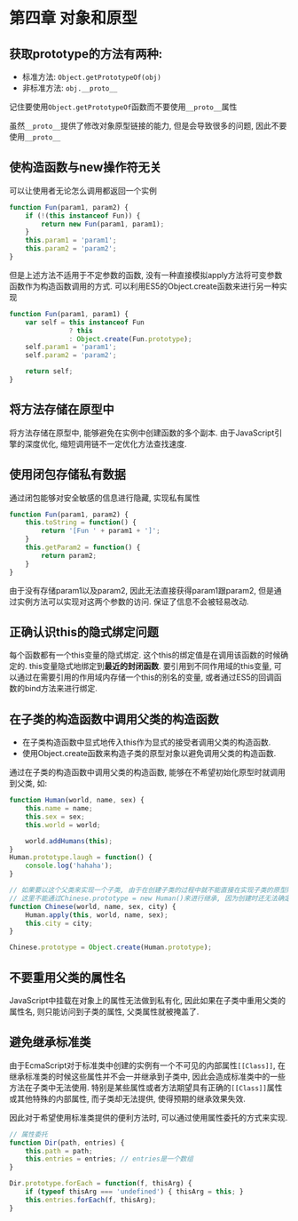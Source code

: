 # 第四章 对象和原型

## 获取prototype的方法有两种:

- 标准方法: `Object.getPrototypeOf(obj)`
- 非标准方法: `obj.__proto__`

记住要使用`Object.getPrototypeOf`函数而不要使用`__proto__`属性

虽然`__proto__`提供了修改对象原型链接的能力, 但是会导致很多的问题, 因此不要使用`__proto__`

## 使构造函数与new操作符无关

可以让使用者无论怎么调用都返回一个实例

```javascript
function Fun(param1, param2) {
    if (!(this instanceof Fun)) {
        return new Fun(param1, param1);
    }
    this.param1 = 'param1';
    this.param2 = 'param2';
}
```

但是上述方法不适用于不定参数的函数, 没有一种直接模拟apply方法将可变参数函数作为构造函数调用的方式. 可以利用ES5的Object.create函数来进行另一种实现

```javascript
function Fun(param1, param1) {
    var self = this instanceof Fun
               ? this
               : Object.create(Fun.prototype);
    self.param1 = 'param1';
    self.param2 = 'param2';

    return self;
}
```

## 将方法存储在原型中

将方法存储在原型中, 能够避免在实例中创建函数的多个副本. 由于JavaScript引擎的深度优化, 缩短调用链不一定优化方法查找速度.

## 使用闭包存储私有数据

通过闭包能够对安全敏感的信息进行隐藏, 实现私有属性

```javascript
function Fun(param1, param2) {
    this.toString = function() {
        return '[Fun ' + param1 + ']';
    }
    this.getParam2 = function() {
        return param2;
    }
}
```

由于没有存储param1以及param2, 因此无法直接获得param1跟param2, 但是通过实例方法可以实现对这两个参数的访问. 保证了信息不会被轻易改动.

## 正确认识this的隐式绑定问题

每个函数都有一个this变量的隐式绑定. 这个this的绑定值是在调用该函数的时候确定的. this变量隐式地绑定到**最近的封闭函数**. 要引用到不同作用域的this变量, 可以通过在需要引用的作用域内存储一个this的别名的变量, 或者通过ES5的回调函数的bind方法来进行绑定.

## 在子类的构造函数中调用父类的构造函数

- 在子类构造函数中显式地传入this作为显式的接受者调用父类的构造函数.
- 使用Object.create函数来构造子类的原型对象以避免调用父类的构造函数.

通过在子类的构造函数中调用父类的构造函数, 能够在不希望初始化原型时就调用到父类, 如:

```javascript
function Human(world, name, sex) {
    this.name = name;
    this.sex = sex;
    this.world = world;

    world.addHumans(this);
}
Human.prototype.laugh = function() {
    console.log('hahaha');
}

// 如果要以这个父类来实现一个子类, 由于在创建子类的过程中就不能直接在实现子类的原型阶段就调用父类
// 这里不能通过Chinese.prototype = new Human()来进行继承, 因为创建时还无法确定world, name, sex等信息. 这些信息也不适合放在原型上.
function Chinese(world, name, sex, city) {
    Human.apply(this, world, name, sex);
    this.city = city;
}

Chinese.prototype = Object.create(Human.prototype);
```

## 不要重用父类的属性名

JavaScript中挂载在对象上的属性无法做到私有化, 因此如果在子类中重用父类的属性名, 则只能访问到子类的属性, 父类属性就被掩盖了.

## 避免继承标准类

由于EcmaScript对于标准类中创建的实例有一个不可见的内部属性`[[Class]]`, 在继承标准类的时候这些属性并不会一并继承到子类中, 因此会造成标准类中的一些方法在子类中无法使用. 特别是某些属性或者方法期望具有正确的`[[Class]]`属性或其他特殊的内部属性, 而子类却无法提供, 使得预期的继承效果失效.

因此对于希望使用标准类提供的便利方法时, 可以通过使用属性委托的方式来实现.

```javascript
// 属性委托
function Dir(path, entries) {
    this.path = path;
    this.entries = entries; // entries是一个数组
}

Dir.prototype.forEach = function(f, thisArg) {
    if (typeof thisArg === 'undefined') { thisArg = this; }
    this.entries.forEach(f, thisArg);
}
```

